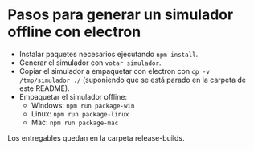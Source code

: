 # Pasos para generar un simulador offline con electron
- Instalar paquetes necesarios ejecutando `npm install`.
- Generar el simulador con `votar simulador`.
- Copiar el simulador a empaquetar con electron con `cp -v /tmp/simulador ./` (suponiendo que se está parado en la carpeta de este README).
- Empaquetar el simulador offline:
    - Windows: `npm run package-win`
    - Linux: `npm run package-linux`
    - Mac: `npm run package-mac`

Los entregables quedan en la carpeta release-builds.